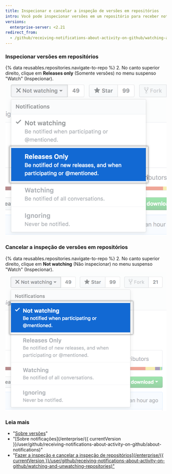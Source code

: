 ```yaml
---
title: Inspecionar e cancelar a inspeção de versões em repositórios
intro: Você pode inspecionar versões em um repositório para receber notificações quando uma nova versão for publicada sem receber notificações sobre outras atualizações no repositório. Também pode cancelar a inspeção quando não quiser mais receber notificações de novas versões no repositório.
versions:
  enterprise-server: <2.21
redirect_from:
  - /github/receiving-notifications-about-activity-on-github/watching-and-unwatching-releases-for-a-repository
---
```

### Inspecionar versões em repositórios

{% data reusables.repositories.navigate-to-repo %}
2. No canto superior direito, clique em **Releases only** (Somente versões) no menu suspenso "Watch" (Inspecionar). ![Opções de inspeção em um menu suspenso para versões](/assets/images/help/notifications/watch-releases.png)

### Cancelar a inspeção de versões em repositórios

{% data reusables.repositories.navigate-to-repo %}
2. No canto superior direito, clique em **Not watching** (Não inspecionar) no menu suspenso "Watch" (Inspecionar). ![Opções de inspeção em um menu suspenso para versões](/assets/images/help/notifications/unwatch-repository.png)

### Leia mais

- "[Sobre versões](/articles/about-releases)"
- "[Sobre notificações](/enterprise/{{ currentVersion }}/user/github/receiving-notifications-about-activity-on-github/about-notifications)"
- "<a href="/enterprise/[/user/github/receiving-notifications-about-activity-on-github/watching-and-unwatching-repositories">Fazer a inspeção e cancelar a inspeção de repositórios](/enterprise/{{ currentVersion }}/user/github/receiving-notifications-about-activity-on-github/watching-and-unwatching-repositories)"
